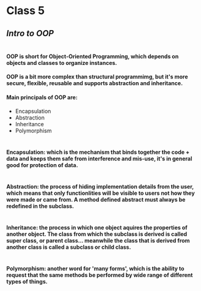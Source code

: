 # Class 5
##  _Intro to OOP_
# 
#### OOP is short for Object-Oriented Programming, which depends on objects and classes to organize instances. 

#### OOP is a bit more complex than structural programmimg, but it's more secure, flexible, reusable and supports abstraction and inheritance.

#### Main principals of OOP are: 
* Encapsulation 
* Abstraction
* Inheritance
* Polymorphism
#
#### Encapsulation: which is the mechanism that binds together the code + data and keeps them safe from interference and mis-use, it's in general good for protection of data.
#
#### Abstraction: the process of hiding implementation details from the user, which means that only functionlities will be visible to users not how they were made or came from. A method defined abstract must always be redefined in the subclass.
#
#### Inheritance: the process in which one object **aquires** the properties of another object. The class from which the subclass is derived is called super class, or parent class... meanwhile the class that is derived from another class is called a subclass or child class. 
#
#### Polymorphism: another word for 'many forms', which is the ability to request that the same methods be performed by wide range of different types of things.